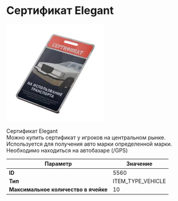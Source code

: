 # Сертификат Elegant

![Item Image](../img/5560.webp?raw=true)

Сертификат Elegant<br>Можно купить сертификат у игроков на центральном рынке.<br>Используется для получения авто марки определенной марки.<br>Необходимо находиться на автобазаре (/GPS)


| Параметр | Значение |
|----------|----------|
| **ID** | 5560 |
| **Тип** | ITEM_TYPE_VEHICLE |
| **Максимальное количество в ячейке** | 10 |

